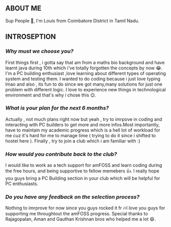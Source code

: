 __ABOUT ME__
-------------

Sup People 👋, I'm Louis from Coimbatore District in Tamil Nadu.

__INTROSEPTION__
-----------------

### _Why must we choose you?_
   First things first , i gotta say that am from a maths bio background and have learnt java during 10th which i've totally forgotten the concepts by now 😂. I'm a PC building enthusiast ,love learning about different types of operating system and testing them. I wanted to do coding because i just love typing lmao and also , its fun to do since we got many,many solutions for just one problem with different logic. I love to experience new things in technological environment and that's why i chose this 😉.

### _What is your plan for the next 6 months?_
   Actually , not much plans right now but yeah , try to imrpove in coding and interacting with PC builders to get more and more infos.Most importantly, have to maintain my academic progress which is a hell lot of workload for me cuz it's hard for me to manage time ( trying to do it since i shifted to hostel here ). Finally , try to join a club which i am familiar with :)
   
### _How would you contribute back to the club?_
   I would like to work as a tech support for amFOSS and learn coding during the free hours, and being supportive to fellow memebers 👍. I really hope you guys bring a PC Building section in your club which will be helpful for PC enthusiasts.

### _Do you have any feedback on the selection process?_
   Nothing to imrprove for now since you guys rocked it fr 🔥I love you guys for supporting me throughtout the amFOSS progress. Special thanks to Rajagopalan, Aman and Gauthan Krishnan bros who helped me a lot 😄.
      


